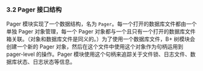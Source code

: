 ### 3.2 Pager 接口结构

Pager 模块实现了一个数据结构，名为 `Pager`。每一个打开的数据库文件都由一个单独 Pager 对象管理，每一个 Pager 对象都与一个且只有一个打开的数据库文件箱关联。（对象和数据库文件是同义的。）为了使用一个数据库文件，B+ 树模块会创建一个新的 Pager 对象，然后在这个文件中使用这个对象作为句柄运用到 pager-level 的操作。Pager 模块使用这个句柄来追踪关于文件锁、日志文件、数据库状态、日志状态等信息。


